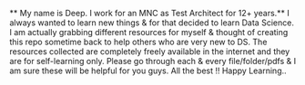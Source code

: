 
** My name is Deep. I work for an MNC as Test Architect for 12+ years.** 
I always wanted to learn new things & for that decided to learn Data Science.
I am actually grabbing different resources for myself & thought of creating this repo sometime back to help others who are very new to DS.
The resources collected are completely freely available in the internet and they are for self-learning only.
Please go through each & every file/folder/pdfs & I am sure these will be helpful for you guys.
All the best !! 
Happy Learning..
